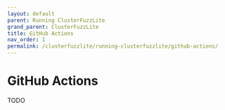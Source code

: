 ```yaml
---
layout: default
parent: Running ClusterFuzzLite
grand_parent: ClusterFuzzLite
title: GitHub Actions
nav_order: 1
permalink: /clusterfuzzlite/running-clusterfuzzlite/github-actions/
---
```


# GitHub Actions

TODO
